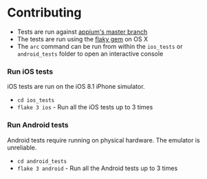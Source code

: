 # Contributing

- Tests are run against [appium's master branch](https://github.com/appium/appium/blob/master/docs/en/contributing-to-appium/appium-from-source.md)
- The tests are run using the [flaky gem](https://github.com/appium/flaky) on OS X
- The `arc` command can be run from within the `ios_tests` or `android_tests` folder to open an interactive console

### Run iOS tests

iOS tests are run on the iOS 8.1 iPhone simulator.

- `cd ios_tests`
- `flake 3 ios` - Run all the iOS tests up to 3 times

### Run Android tests

Android tests require running on physical hardware. The emulator is unreliable.

- `cd android_tests`
- `flake 3 android` - Run all the Android tests up to 3 times
